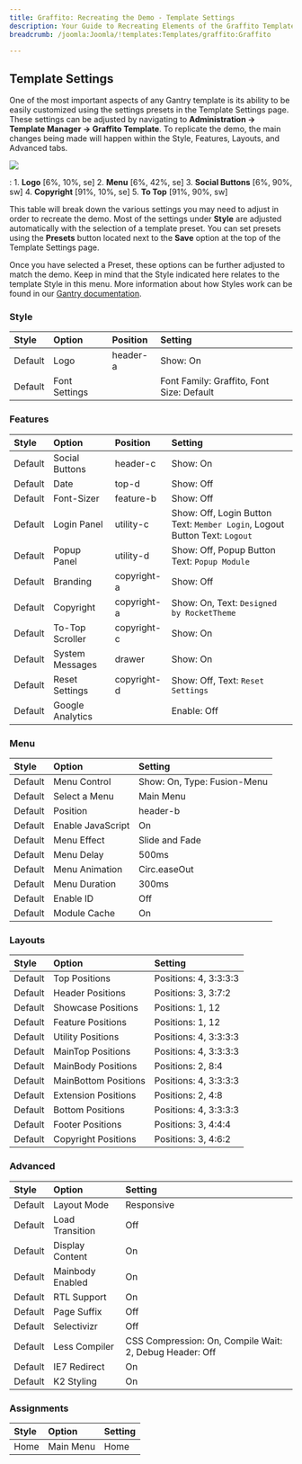 ```yaml
---
title: Graffito: Recreating the Demo - Template Settings
description: Your Guide to Recreating Elements of the Graffito Template for Joomla
breadcrumb: /joomla:Joomla/!templates:Templates/graffito:Graffito

---
```


Template Settings
-----
One of the most important aspects of any Gantry template is its ability to be easily customized using the settings presets in the Template Settings page. These settings can be adjusted by navigating to **Administration -> Template Manager -> Graffito Template**. To replicate the demo, the main changes being made will happen within the Style, Features, Layouts, and Advanced tabs. 

![][graffito2]

:   1. **Logo**  [6%, 10%, se]
    2. **Menu**  [6%, 42%, se]
    3. **Social Buttons** [6%, 90%, sw]
    4. **Copyright**  [91%, 10%, se]
    5. **To Top**  [91%, 90%, sw]

This table will break down the various settings you may need to adjust in order to recreate the demo. Most of the settings under **Style** are adjusted automatically with the selection of a template preset. You can set presets using the **Presets** button located next to the **Save** option at the top of the Template Settings page.

Once you have selected a Preset, these options can be further adjusted to match the demo. Keep in mind that the Style indicated here relates to the template Style in this menu. More information about how Styles work can be found in our [Gantry documentation][Style].

### Style
| Style   | Option        | Position | Setting                                   |  
| :------ | :------------ | :------- | :---------------------------------------- |  
| Default | Logo          | header-a | Show: On                                  |  
| Default | Font Settings |          | Font Family: Graffito, Font Size: Default |  

### Features
| Style   | Option           | Position    | Setting                                                                    |  
| :------ | :--------------- | :---------- | :------------------------------------------------------------------------- |  
| Default | Social Buttons   | header-c    | Show: On                                                                   |  
| Default | Date             | top-d       | Show: Off                                                                  |  
| Default | Font-Sizer       | feature-b   | Show: Off                                                                  |  
| Default | Login Panel      | utility-c   | Show: Off, Login Button Text: `Member Login`, Logout Button Text: `Logout` |  
| Default | Popup Panel      | utility-d   | Show: Off, Popup Button Text: `Popup Module`                               |  
| Default | Branding         | copyright-a | Show: Off                                                                  |  
| Default | Copyright        | copyright-a | Show: On, Text: `Designed by RocketTheme`                                  |  
| Default | To-Top Scroller  | copyright-c | Show: On                                                                   |  
| Default | System Messages  | drawer      | Show: On                                                                   |  
| Default | Reset Settings   | copyright-d | Show: Off, Text: `Reset Settings`                                          |  
| Default | Google Analytics |             | Enable: Off                                                                |  

### Menu
| Style   | Option            | Setting                     |  
| :------ | :---------------- | :-------------------------- |  
| Default | Menu Control      | Show: On, Type: Fusion-Menu |  
| Default | Select a Menu     | Main Menu                   |  
| Default | Position          | header-b                    |  
| Default | Enable JavaScript | On                          |  
| Default | Menu Effect       | Slide and Fade              |  
| Default | Menu Delay        | 500ms                       |  
| Default | Menu Animation    | Circ.easeOut                |  
| Default | Menu Duration     | 300ms                       |  
| Default | Enable ID         | Off                         |  
| Default | Module Cache      | On                          |  

### Layouts
| Style   | Option               | Setting               |  
| :------ | :------------------- | :-------------------- |  
| Default | Top Positions        | Positions: 4, 3:3:3:3 |  
| Default | Header Positions     | Positions: 3, 3:7:2   |  
| Default | Showcase Positions   | Positions: 1, 12      |  
| Default | Feature Positions    | Positions: 1, 12      |  
| Default | Utility Positions    | Positions: 4, 3:3:3:3 |  
| Default | MainTop Positions    | Positions: 4, 3:3:3:3 |  
| Default | MainBody Positions   | Positions: 2, 8:4     |  
| Default | MainBottom Positions | Positions: 4, 3:3:3:3 |  
| Default | Extension Positions  | Positions: 2, 4:8     |  
| Default | Bottom Positions     | Positions: 4, 3:3:3:3 |  
| Default | Footer Positions     | Positions: 3, 4:4:4   |  
| Default | Copyright Positions  | Positions: 3, 4:6:2   |  

### Advanced
| Style   | Option           | Setting                                                 |  
| :------ | :--------------- | :------------------------------------------------------ |  
| Default | Layout Mode      | Responsive                                              |  
| Default | Load Transition  | Off                                                     |  
| Default | Display Content  | On                                                      |  
| Default | Mainbody Enabled | On                                                      |  
| Default | RTL Support      | On                                                      |  
| Default | Page Suffix      | Off                                                     |  
| Default | Selectivizr      | Off                                                     |  
| Default | Less Compiler    | CSS Compression: On, Compile Wait: 2, Debug Header: Off |  
| Default | IE7 Redirect     | On                                                      |  
| Default | K2 Styling       | On                                                      |  

### Assignments
| Style | Option    | Setting |  
| :---- | :-------- | :------ |  
| Home  | Main Menu | Home    |  

[demo25]: assets/Graffito.jpg
[menu]: ../../start/menu.md
[Style]: http://docs.gantry.org/gantry4/configure
[graffito2]: assets/graffito.jpeg